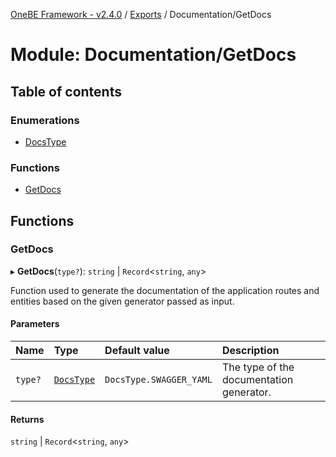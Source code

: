 [OneBE Framework - v2.4.0](../README.md) / [Exports](../modules.md) / Documentation/GetDocs

# Module: Documentation/GetDocs

## Table of contents

### Enumerations

- [DocsType](../enums/Documentation_GetDocs.DocsType.md)

### Functions

- [GetDocs](Documentation_GetDocs.md#getdocs)

## Functions

### GetDocs

▸ **GetDocs**(`type?`): `string` \| `Record`<`string`, `any`\>

Function used to generate the documentation of the application routes
and entities based on the given generator passed as input.

#### Parameters

| Name | Type | Default value | Description |
| :------ | :------ | :------ | :------ |
| `type?` | [`DocsType`](../enums/Documentation_GetDocs.DocsType.md) | `DocsType.SWAGGER_YAML` | The type of the documentation generator. |

#### Returns

`string` \| `Record`<`string`, `any`\>
